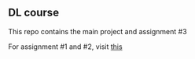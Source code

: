 ## DL course

This repo contains the main project and assignment #3

For assignment #1 and #2, visit [this](https://github.com/jurneo/dl_devcourse_projects)

